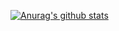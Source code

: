 [![Anurag's github stats](https://github-readme-stats.vercel.app/api?username=GBLodb)](https://github.com/anuraghazra/github-readme-stats)

